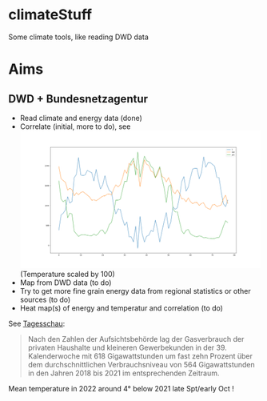 # climateStuff
Some climate tools, like reading DWD data

# Aims
## DWD + Bundesnetzagentur
 * Read climate and energy data (done)
 * Correlate (initial, more to do), see ![](https://github.com/CodeforKarlsruhe/climateStuff/blob/main/dwd-bnetza.png) (Temperature scaled by 100)
 * Map from DWD data (to do)
 * Try to get more fine grain energy data from regional statistics or other sources (to do)
 * Heat map(s) of energy and temperatur and correlation (to do)

See [Tagesschau](https://www.tagesschau.de/wirtschaft/verbraucher/bundesnetzagentur-anstieg-gasverbrauch-101.html):
> Nach den Zahlen der Aufsichtsbehörde lag der Gasverbrauch der privaten Haushalte und kleineren Gewerbekunden in der 39. Kalenderwoche mit 618 Gigawattstunden um fast zehn Prozent über dem durchschnittlichen Verbrauchsniveau von 564 Gigawattstunden in den Jahren 2018 bis 2021 im entsprechenden Zeitraum.

Mean temperature in 2022 around 4° below 2021 late Spt/early Oct !



